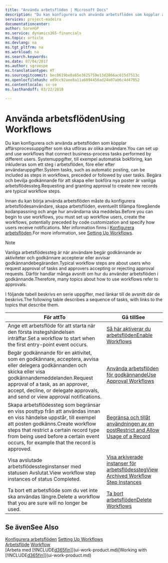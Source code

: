 ```yaml
---
title: "Använda arbetsflöden | Microsoft Docs"
description: "Du kan konfigurera och använda arbetsflöden som kopplar affärsprocessuppgifter som ska utföras av olika användare. Systemuppgifter, till exempel automatisk bokföring, kan inkluderas som ett steg i arbetsflöden, före eller efter användaruppgifter. Begära och bevilja godkännande för att skapa eller bokföra nya poster är vanliga arbetsflödessteg."
services: project-madeira
documentationcenter: 
author: SorenGP
ms.service: dynamics365-financials
ms.topic: article
ms.devlang: na
ms.tgt_pltfrm: na
ms.workload: na
ms.search.keywords: 
ms.date: 07/04/2017
ms.author: sgroespe
ms.translationtype: HT
ms.sourcegitcommit: bec0619be0a65e3625759e13d2866ac615d7513c
ms.openlocfilehash: ed9cc92aee8a11a6094456ad24a07ab6c4d47952
ms.contentlocale: sv-se
ms.lasthandoff: 03/22/2018

---
```

# <a name="using-workflows"></a><span data-ttu-id="2c4f9-105">Använda arbetsflöden</span><span class="sxs-lookup"><span data-stu-id="2c4f9-105">Using Workflows</span></span>
<span data-ttu-id="2c4f9-106">Du kan konfigurera och använda arbetsflöden som kopplar affärsprocessuppgifter som ska utföras av olika användare.</span><span class="sxs-lookup"><span data-stu-id="2c4f9-106">You can set up and use workflows that connect business-process tasks performed by different users.</span></span> <span data-ttu-id="2c4f9-107">Systemuppgifter, till exempel automatisk bokföring, kan inkluderas som ett steg i arbetsflöden, före eller efter användaruppgifter.</span><span class="sxs-lookup"><span data-stu-id="2c4f9-107">System tasks, such as automatic posting, can be included as steps in workflows, preceded or followed by user tasks.</span></span> <span data-ttu-id="2c4f9-108">Begära och bevilja godkännande för att skapa eller bokföra nya poster är vanliga arbetsflödessteg.</span><span class="sxs-lookup"><span data-stu-id="2c4f9-108">Requesting and granting approval to create new records are typical workflow steps.</span></span>  

 <span data-ttu-id="2c4f9-109">Innan du kan börja använda arbetsflöden måste du konfigurera arbetsflödesanvändare, skapa arbetsflöden, eventuellt tillämpa föregående kodanpassning och ange hur användarna ska meddelas.</span><span class="sxs-lookup"><span data-stu-id="2c4f9-109">Before you can begin to use workflows, you must set up workflow users, create the workflows, potentially preceded by code customization and specify how users receive notifications.</span></span> <span data-ttu-id="2c4f9-110">Mer information finns i [Konfigurera arbetsflöden](across-set-up-workflows.md).</span><span class="sxs-lookup"><span data-stu-id="2c4f9-110">For more information, see [Setting Up Workflows](across-set-up-workflows.md).</span></span>  

> [!NOTE]  
>  <span data-ttu-id="2c4f9-111">Vanliga arbetsflödessteg är när användare begär godkännande av aktiviteter och godkännare accepterar eller avvisar godkännandebegäranden.</span><span class="sxs-lookup"><span data-stu-id="2c4f9-111">Typical workflow steps are about users who request approval of tasks and approvers accepting or rejecting approval requests.</span></span> <span data-ttu-id="2c4f9-112">Därför handlar många avsnitt om hur du använder arbetsflöden i godkännande.</span><span class="sxs-lookup"><span data-stu-id="2c4f9-112">Therefore, many topics about how to use workflows refer to approvals.</span></span>  

 <span data-ttu-id="2c4f9-113">I följande tabell beskrivs en serie uppgifter, med länkar till de avsnitt där de beskrivs.</span><span class="sxs-lookup"><span data-stu-id="2c4f9-113">The following table describes a sequence of tasks, with links to the topics that describe them.</span></span>  

|<span data-ttu-id="2c4f9-114">**För att**</span><span class="sxs-lookup"><span data-stu-id="2c4f9-114">**To**</span></span>|<span data-ttu-id="2c4f9-115">**Gå till**</span><span class="sxs-lookup"><span data-stu-id="2c4f9-115">**See**</span></span>|  
|------------|-------------|  
|<span data-ttu-id="2c4f9-116">Ange ett arbetsflöde för att starta när den första instegshändelsen inträffar.</span><span class="sxs-lookup"><span data-stu-id="2c4f9-116">Set a workflow to start when the first entry-point event occurs.</span></span>|[<span data-ttu-id="2c4f9-117">Så här aktiverar du arbetsflöden</span><span class="sxs-lookup"><span data-stu-id="2c4f9-117">Enable Workflows</span></span>](across-how-to-enable-workflows.md)|  
|<span data-ttu-id="2c4f9-118">Begär godkännande för en aktivitet, som en godkännare, acceptera, avvisa eller delegera godkännanden och skicka eller visa godkännandemeddelanden.</span><span class="sxs-lookup"><span data-stu-id="2c4f9-118">Request approval of a task, as an approver, accept, decline, or delegate approvals, and send or view approval notifications.</span></span>|[<span data-ttu-id="2c4f9-119">Använda arbetsflöden för godkännande</span><span class="sxs-lookup"><span data-stu-id="2c4f9-119">Use Approval Workflows</span></span>](across-how-use-approval-workflows.md)|  
|<span data-ttu-id="2c4f9-120">Skapa arbetsflödessteg som begränsar en viss posttyp från att användas innan en viss händelse uppstår, till exempel att posten godkänns.</span><span class="sxs-lookup"><span data-stu-id="2c4f9-120">Create workflow steps that restrict a certain record type from being used before a certain event occurs, for example that the record is approved.</span></span>|[<span data-ttu-id="2c4f9-121">Begränsa och tillåt användningen av en post</span><span class="sxs-lookup"><span data-stu-id="2c4f9-121">Restrict and Allow Usage of a Record</span></span>](across-how-to-restrict-and-allow-usage-of-a-record.md)|  
|<span data-ttu-id="2c4f9-122">Visa avslutade arbetsflödessteginstanser med statusen Avslutat.</span><span class="sxs-lookup"><span data-stu-id="2c4f9-122">View workflow step instances of status Completed.</span></span>|[<span data-ttu-id="2c4f9-123">Visa arkiverade instanser för arbetsflödessteg</span><span class="sxs-lookup"><span data-stu-id="2c4f9-123">View Archived Workflow Step Instances</span></span>](across-how-to-view-archived-workflow-step-instances.md)|  
|<span data-ttu-id="2c4f9-124">Ta bort ett arbetsflöde som du vet inte ska användas längre.</span><span class="sxs-lookup"><span data-stu-id="2c4f9-124">Delete a workflow that you are sure will no longer be used.</span></span>|[<span data-ttu-id="2c4f9-125">Ta bort arbetsflöden</span><span class="sxs-lookup"><span data-stu-id="2c4f9-125">Delete Workflows</span></span>](across-how-to-delete-workflows.md)|  

## <a name="see-also"></a><span data-ttu-id="2c4f9-126">Se även</span><span class="sxs-lookup"><span data-stu-id="2c4f9-126">See Also</span></span>  
<span data-ttu-id="2c4f9-127">[Konfigurera arbetsflöden](across-set-up-workflows.md) </span><span class="sxs-lookup"><span data-stu-id="2c4f9-127">[Setting Up Workflows](across-set-up-workflows.md) </span></span>  
<span data-ttu-id="2c4f9-128">[Arbetsflöde](across-workflow.md) </span><span class="sxs-lookup"><span data-stu-id="2c4f9-128">[Workflow](across-workflow.md) </span></span>  
<span data-ttu-id="2c4f9-129">[Arbeta med [!INCLUDE[d365fin](includes/d365fin_md.md)]](ui-work-product.md)</span><span class="sxs-lookup"><span data-stu-id="2c4f9-129">[Working with [!INCLUDE[d365fin](includes/d365fin_md.md)]](ui-work-product.md)</span></span>

